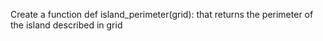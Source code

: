 Create a function def island_perimeter(grid): that returns the perimeter of the island described in grid
